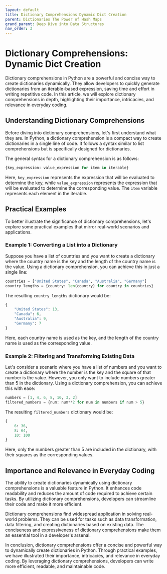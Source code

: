 ```yaml
---
layout: default
title: Dictionary Comprehensions Dynamic Dict Creation
parent: Dictionaries The Power of Hash Maps
grand_parent: Deep Dive into Data Structures
nav_order: 3
---
```

# Dictionary Comprehensions: Dynamic Dict Creation

Dictionary comprehensions in Python are a powerful and concise way to create dictionaries dynamically. They allow developers to quickly generate dictionaries from an iterable-based expression, saving time and effort in writing repetitive code. In this article, we will explore dictionary comprehensions in depth, highlighting their importance, intricacies, and relevance in everyday coding.

## Understanding Dictionary Comprehensions

Before diving into dictionary comprehensions, let's first understand what they are. In Python, a dictionary comprehension is a compact way to create dictionaries in a single line of code. It follows a syntax similar to list comprehensions but is specifically designed for dictionaries.

The general syntax for a dictionary comprehension is as follows:

```python
{key_expression: value_expression for item in iterable}
```

Here, `key_expression` represents the expression that will be evaluated to determine the key, while `value_expression` represents the expression that will be evaluated to determine the corresponding value. The `item` variable represents each element in the iterable.

## Practical Examples

To better illustrate the significance of dictionary comprehensions, let's explore some practical examples that mirror real-world scenarios and applications.

### Example 1: Converting a List into a Dictionary

Suppose you have a list of countries and you want to create a dictionary where the country name is the key and the length of the country name is the value. Using a dictionary comprehension, you can achieve this in just a single line:

```python
countries = ["United States", "Canada", "Australia", "Germany"]
country_lengths = {country: len(country) for country in countries}
```

The resulting `country_lengths` dictionary would be:

```python
{
    "United States": 13,
    "Canada": 6,
    "Australia": 9,
    "Germany": 7
}
```
Here, each country name is used as the key, and the length of the country name is used as the corresponding value.

### Example 2: Filtering and Transforming Existing Data

Let's consider a scenario where you have a list of numbers and you want to create a dictionary where the number is the key and the square of that number is the value. However, you only want to include numbers greater than 5 in the dictionary. Using a dictionary comprehension, you can achieve this with ease:

```python
numbers = [1, 4, 6, 8, 10, 3, 2]
filtered_numbers = {num: num**2 for num in numbers if num > 5}
```
The resulting `filtered_numbers` dictionary would be:

```python
{
    6: 36,
    8: 64,
    10: 100
}
```
Here, only the numbers greater than 5 are included in the dictionary, with their squares as the corresponding values.

## Importance and Relevance in Everyday Coding

The ability to create dictionaries dynamically using dictionary comprehensions is a valuable feature in Python. It enhances code readability and reduces the amount of code required to achieve certain tasks. By utilizing dictionary comprehensions, developers can streamline their code and make it more efficient.

Dictionary comprehensions find widespread application in solving real-world problems. They can be used for tasks such as data transformation, data filtering, and creating dictionaries based on existing data. The conciseness and expressiveness of dictionary comprehensions make them an essential tool in a developer's arsenal.

In conclusion, dictionary comprehensions offer a concise and powerful way to dynamically create dictionaries in Python. Through practical examples, we have illustrated their importance, intricacies, and relevance in everyday coding. By leveraging dictionary comprehensions, developers can write more efficient, readable, and maintainable code.